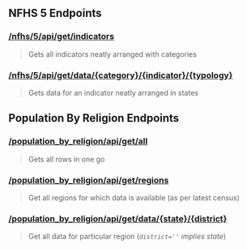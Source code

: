 ## NFHS 5 Endpoints

### [/nfhs/5/api/get/indicators](https://statsindia.herokuapp.com/nfhs/5/api/get/indicators)

> Gets all indicators neatly arranged with categories 

### [/nfhs/5/api/get/data/{category}/{indicator}/{typology}](https://statsindia.herokuapp.com/nfhs/5/api/get/data/Tobacco%20Use%20and%20Alcohol%20Consumption%20among%20Adults%20(age%2015%20years%20and%20above)/Women%20age%2015%20years%20and%20above%20who%20consume%20alcohol%20(%)/urban)

> Gets data for an indicator neatly arranged in states

## Population By Religion Endpoints



### [/population_by_religion/api/get/all](https://statsindia.herokuapp.com/population_by_religion/api/get/all)

> Gets all rows in one go


### [/population_by_religion/api/get/regions](https://statsindia.herokuapp.com/population_by_religion/api/get/regions)

> Get all regions for which data is available (as per latest census)

### [/population_by_religion/api/get/data/{state}/{district}](https://statsindia.herokuapp.com/population_by_religion/api/get/data/state/district)

> Get all data for particular region (*`district=''` implies state*)
  
